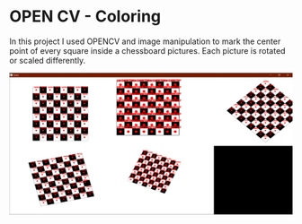 # OPEN CV - Coloring
In this project I used OPENCV and image manipulation to mark the center point of every square inside a chessboard pictures.
Each picture is rotated or scaled differently.

![](Chessboard.png)
